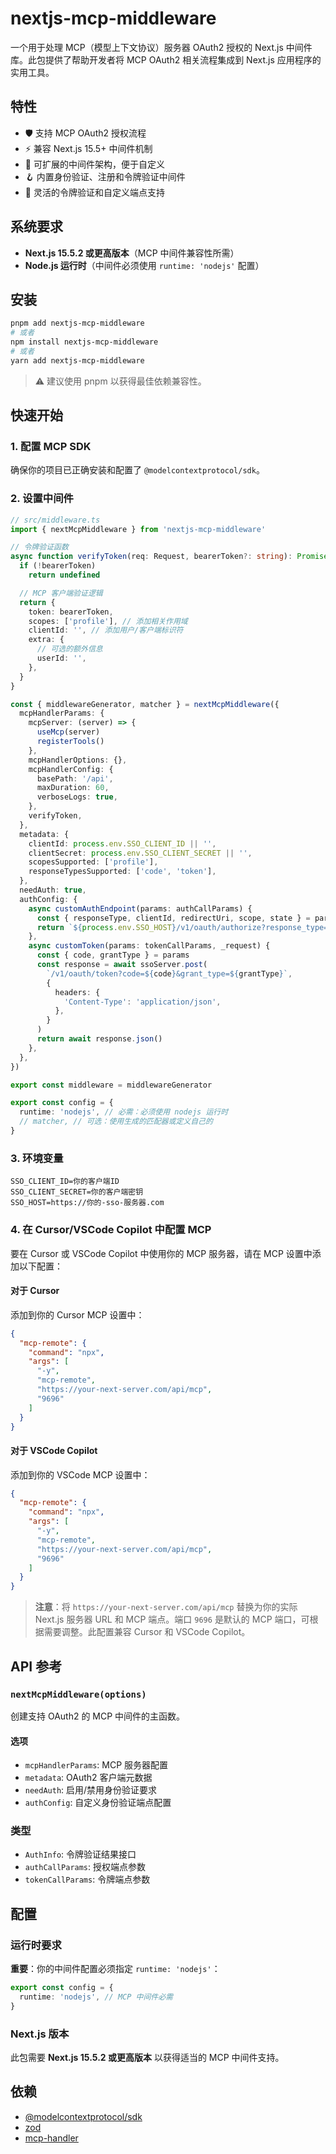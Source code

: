 # nextjs-mcp-middleware

一个用于处理 MCP（模型上下文协议）服务器 OAuth2 授权的 Next.js 中间件库。此包提供了帮助开发者将 MCP OAuth2 相关流程集成到 Next.js 应用程序的实用工具。

## 特性
- 🛡️ 支持 MCP OAuth2 授权流程
- ⚡️ 兼容 Next.js 15.5+ 中间件机制
- 🧩  可扩展的中间件架构，便于自定义
- 🪝 内置身份验证、注册和令牌验证中间件
- 🔧 灵活的令牌验证和自定义端点支持

## 系统要求
- **Next.js 15.5.2 或更高版本**（MCP 中间件兼容性所需）
- **Node.js 运行时**（中间件必须使用 `runtime: 'nodejs'` 配置）

## 安装

```bash
pnpm add nextjs-mcp-middleware
# 或者
npm install nextjs-mcp-middleware
# 或者
yarn add nextjs-mcp-middleware
```

> ⚠️ 建议使用 pnpm 以获得最佳依赖兼容性。

## 快速开始

### 1. 配置 MCP SDK
确保你的项目已正确安装和配置了 `@modelcontextprotocol/sdk`。

### 2. 设置中间件

```ts
// src/middleware.ts
import { nextMcpMiddleware } from 'nextjs-mcp-middleware'

// 令牌验证函数
async function verifyToken(req: Request, bearerToken?: string): Promise<AuthInfo | undefined> {
  if (!bearerToken)
    return undefined

  // MCP 客户端验证逻辑
  return {
    token: bearerToken,
    scopes: ['profile'], // 添加相关作用域
    clientId: '', // 添加用户/客户端标识符
    extra: {
      // 可选的额外信息
      userId: '',
    },
  }
}

const { middlewareGenerator, matcher } = nextMcpMiddleware({
  mcpHandlerParams: {
    mcpServer: (server) => {
      useMcp(server)
      registerTools()
    },
    mcpHandlerOptions: {},
    mcpHandlerConfig: {
      basePath: '/api',
      maxDuration: 60,
      verboseLogs: true,
    },
    verifyToken,
  },
  metadata: {
    clientId: process.env.SSO_CLIENT_ID || '',
    clientSecret: process.env.SSO_CLIENT_SECRET || '',
    scopesSupported: ['profile'],
    responseTypesSupported: ['code', 'token'],
  },
  needAuth: true,
  authConfig: {
    async customAuthEndpoint(params: authCallParams) {
      const { responseType, clientId, redirectUri, scope, state } = params
      return `${process.env.SSO_HOST}/v1/oauth/authorize?response_type=${responseType}&client_id=${clientId}&redirect_uri=${encodeURIComponent(redirectUri)}&scope=${scope}&state=${state}`
    },
    async customToken(params: tokenCallParams, _request) {
      const { code, grantType } = params
      const response = await ssoServer.post(
        `/v1/oauth/token?code=${code}&grant_type=${grantType}`,
        {
          headers: {
            'Content-Type': 'application/json',
          },
        }
      )
      return await response.json()
    },
  },
})

export const middleware = middlewareGenerator

export const config = {
  runtime: 'nodejs', // 必需：必须使用 nodejs 运行时
  // matcher, // 可选：使用生成的匹配器或定义自己的
}
```

### 3. 环境变量

```env
SSO_CLIENT_ID=你的客户端ID
SSO_CLIENT_SECRET=你的客户端密钥
SSO_HOST=https://你的-sso-服务器.com
```

### 4. 在 Cursor/VSCode Copilot 中配置 MCP

要在 Cursor 或 VSCode Copilot 中使用你的 MCP 服务器，请在 MCP 设置中添加以下配置：

#### 对于 Cursor
添加到你的 Cursor MCP 设置中：

```json
{
  "mcp-remote": {
    "command": "npx",
    "args": [
      "-y",
      "mcp-remote",
      "https://your-next-server.com/api/mcp",
      "9696"
    ]
  }
}
```

#### 对于 VSCode Copilot
添加到你的 VSCode MCP 设置中：

```json
{
  "mcp-remote": {
    "command": "npx",
    "args": [
      "-y",
      "mcp-remote",
      "https://your-next-server.com/api/mcp",
      "9696"
    ]
  }
}
```

> **注意**：将 `https://your-next-server.com/api/mcp` 替换为你的实际 Next.js 服务器 URL 和 MCP 端点。端口 `9696` 是默认的 MCP 端口，可根据需要调整。此配置兼容 Cursor 和 VSCode Copilot。

## API 参考

### `nextMcpMiddleware(options)`

创建支持 OAuth2 的 MCP 中间件的主函数。

#### 选项

- `mcpHandlerParams`: MCP 服务器配置
- `metadata`: OAuth2 客户端元数据
- `needAuth`: 启用/禁用身份验证要求
- `authConfig`: 自定义身份验证端点配置

### 类型

- `AuthInfo`: 令牌验证结果接口
- `authCallParams`: 授权端点参数
- `tokenCallParams`: 令牌端点参数

## 配置

### 运行时要求

**重要**：你的中间件配置必须指定 `runtime: 'nodejs'`：

```ts
export const config = {
  runtime: 'nodejs', // MCP 中间件必需
}
```

### Next.js 版本

此包需要 **Next.js 15.5.2 或更高版本** 以获得适当的 MCP 中间件支持。

## 依赖

- [@modelcontextprotocol/sdk](https://www.npmjs.com/package/@modelcontextprotocol/sdk)
- [zod](https://www.npmjs.com/package/zod)
- [mcp-handler](https://www.npmjs.com/package/mcp-handler)
